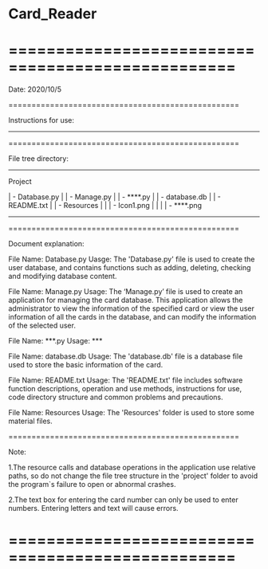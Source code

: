 # Card_Reader

==================================================
==================================================

Date: 2020/10/5

==================================================

Instructions for use:
  **** ****

==================================================

File tree directory:

- - - - - - - - - - - - - - - - - - - -
Project

   | - Database.py
   |
   | - Manage.py
   |
   | - ****.py
   |
   | - database.db
   |
   | - README.txt
   |
   | - Resources
   |
   |       | - Icon1.png
   |       |
   |       | - ****.png

- - - - - - - - - - - - - - - - - - - -

==================================================

Document explanation:

File Name: Database.py
Uasge: The 'Database.py' file is used to create the user database, and contains functions such as adding, deleting, checking and modifying database content.

File Name: Manage.py
Usage: The ‘Manage.py’ file is used to create an application for managing the card database. This application allows the administrator to view the information of the specified card or view the user information of all the cards in the database, and can modify the information of the selected user.

File Name: ***.py
Usage: ***

File Name: database.db
Usage: The 'database.db' file is a database file used to store the basic information of the card.

File Name: README.txt
Usage: The 'README.txt' file includes software function descriptions, operation and use methods, instructions for use, code directory structure and common problems and precautions.

File Name: Resources
Usage: The 'Resources' folder is used to store some material files.

==================================================

Note: 

1.The resource calls and database operations in the application use relative paths, so do not change the file tree structure in the 'project' folder to avoid the program`s failure to open or abnormal crashes.

2.The text box for entering the card number can only be used to enter numbers. Entering letters and text will cause errors.

==================================================
==================================================
